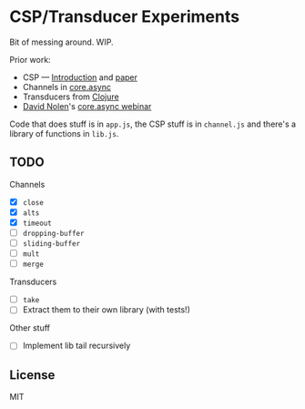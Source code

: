 # CSP/Transducer Experiments

Bit of messing around. WIP.

Prior work:

- CSP — [Introduction](http://en.wikipedia.org/wiki/Communicating_sequential_processes) and [paper](https://assets.cs.ncl.ac.uk/seminars/224.pdf)
- Channels in [core.async](http://clojure.com/blog/2013/06/28/clojure-core-async-channels.html)
- Transducers from [Clojure](http://blog.cognitect.com/blog/2014/8/6/transducers-are-coming)
- [David Nolen](https://github.com/swannodette)'s [core.async webinar](http://go.cognitect.com/core_async)

Code that does stuff is in `app.js`, the CSP stuff is in `channel.js` and there's a library of functions in `lib.js`.

## TODO

Channels

- [x] `close`
- [x] `alts`
- [x] `timeout`
- [ ] `dropping-buffer`
- [ ] `sliding-buffer`
- [ ] `mult`
- [ ] `merge`

Transducers

- [ ] `take`
- [ ] Extract them to their own library (with tests!)

Other stuff

- [ ] Implement lib tail recursively



## License

MIT
